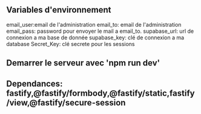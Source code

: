 
## Variables d'environnement
email_user:email de l'administration
email_to: email de l'administration
email_pass: password pour envoyer le mail a email_to.
supabase_url: url de connexion a ma base de donnée
supabase_key: clé de connexion a ma database
Secret_Key: clé secrete pour les sessions

## Demarrer le serveur avec 'npm run dev'

## Dependances: fastify,@fastify/formbody,@fastify/static,fastify/view,@fastify/secure-session